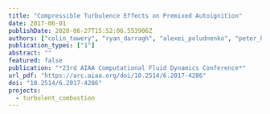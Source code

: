 ```yaml
---
title: "Compressible Turbulence Effects on Premixed Autoignition"
date: 2017-06-01
publishDate: 2020-06-27T15:52:06.553906Z
authors: ["colin_towery", "ryan_darragh", "alexei_poludnenko", "peter_hamlington"]
publication_types: ["1"]
abstract: ""
featured: false
publication: "*23rd AIAA Computational Fluid Dynamics Conference*"
url_pdf: "https://arc.aiaa.org/doi/10.2514/6.2017-4286"
doi: "10.2514/6.2017-4286"
projects:
  - turbulent_combustion
---
```


